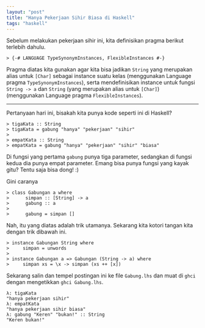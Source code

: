 ```yaml
---
layout: "post"
title: "Hanya Pekerjaan Sihir Biasa di Haskell"
tags: "haskell"
---
```


Sebelum melakukan pekerjaan sihir ini, kita definisikan pragma berikut
terlebih dahulu.

    > {-# LANGUAGE TypeSynonymInstances, FlexibleInstances #-}

Pragma diatas kita gunakan agar kita bisa jadikan `String` yang merupakan
alias untuk `[Char]` sebagai instance suatu kelas (menggunakan Language
pragma `TypeSynonymInstances`), serta mendefinisikan instance untuk fungsi
`String -> a` dan `String` (yang merupakan alias untuk `[Char]`)
(menggunakan Language pragma `FlexibleInstances`).

----------

Pertanyaan hari ini, bisakah kita punya kode seperti ini di Haskell?

    > tigaKata :: String
    > tigaKata = gabung "hanya" "pekerjaan" "sihir"
    >
    > empatKata :: String
    > empatKata = gabung "hanya" "pekerjaan" "sihir" "biasa"

Di fungsi yang pertama `gabung` punya tiga parameter, sedangkan di fungsi
kedua dia punya empat parameter. Emang bisa punya fungsi yang kayak gitu?
Tentu saja bisa dong! :)

Gini caranya

    > class Gabungan a where
    >      simpan :: [String] -> a
    >      gabung :: a
    >
    >      gabung = simpan []

Nah, itu yang diatas adalah trik utamanya. Sekarang kita kotori tangan kita
dengan trik dibawah ini.

    > instance Gabungan String where
    >     simpan = unwords
    >
    > instance Gabungan a => Gabungan (String -> a) where
    >     simpan xs = \x -> simpan (xs ++ [x])

Sekarang salin dan tempel postingan ini ke file `Gabung.lhs` dan muat di
`ghci` dengan mengetikkan `ghci Gabung.lhs`.

    λ: tigaKata
    "hanya pekerjaan sihir"
    λ: empatKata
    "hanya pekerjaan sihir biasa"
    λ: gabung "Keren" "bukan!" :: String
    "Keren bukan!"

